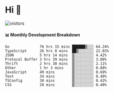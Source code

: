 # Hi 👋
 
![visitors](https://visitor-badge.glitch.me/badge?page_id=sorcererxw.sorcererx)

#### 📊 Monthly Development Breakdown

<!--START_SECTION:waka-->
```text
Go              76 hrs 15 mins ██████▒░░░ 64.24%
TypeScript      26 hrs 8 mins  ██▒░░░░░░░ 22.03%
JSON            5 hrs 14 mins  ▒░░░░░░░░░ 4.42%
Protocol Buffer 3 hrs 39 mins  ▒░░░░░░░░░ 3.08%
Thrift          2 hrs 30 mins  ▒░░░░░░░░░ 2.11%
Other           1 hr 3 mins    ▒░░░░░░░░░ 0.88%
JavaScript      49 mins        ▒░░░░░░░░░ 0.69%
Text            34 mins        ▒░░░░░░░░░ 0.48%
TSConfig        30 mins        ▒░░░░░░░░░ 0.42%
CSS             28 mins        ▒░░░░░░░░░ 0.40%
```
<!--END_SECTION:waka-->
